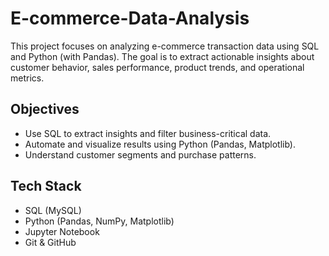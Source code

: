 # E-commerce-Data-Analysis

This project focuses on analyzing e-commerce transaction data using SQL and Python (with Pandas). The goal is to extract actionable insights about customer behavior, sales performance, product trends, and operational metrics.

##  Objectives

- Use SQL to extract insights and filter business-critical data.
- Automate and visualize results using Python (Pandas, Matplotlib).
- Understand customer segments and purchase patterns.

##  Tech Stack

- SQL (MySQL)
- Python (Pandas, NumPy, Matplotlib)
- Jupyter Notebook
- Git & GitHub



